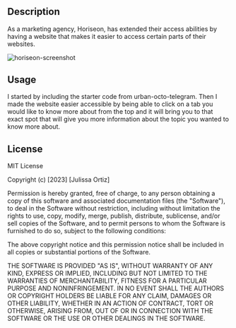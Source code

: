 # <horiseon-website>

## Description

As a marketing agency, Horiseon, has extended their access abilities by having a website that makes it easier to access certain parts of their websites.

![horiseon-screenshot](/assets/images/Horiseon.png)

## Usage

I started by including the starter code from urban-octo-telegram.
Then I made the website easier accessible by being able to click on a tab you would like to know more about from the top and it will bring you to that exact spot that will give you more information about the topic you wanted to know more about.

## License

MIT License

Copyright (c) [2023] [Julissa Ortiz]

Permission is hereby granted, free of charge, to any person obtaining a copy
of this software and associated documentation files (the "Software"), to deal
in the Software without restriction, including without limitation the rights
to use, copy, modify, merge, publish, distribute, sublicense, and/or sell
copies of the Software, and to permit persons to whom the Software is
furnished to do so, subject to the following conditions:

The above copyright notice and this permission notice shall be included in all
copies or substantial portions of the Software.

THE SOFTWARE IS PROVIDED "AS IS", WITHOUT WARRANTY OF ANY KIND, EXPRESS OR
IMPLIED, INCLUDING BUT NOT LIMITED TO THE WARRANTIES OF MERCHANTABILITY,
FITNESS FOR A PARTICULAR PURPOSE AND NONINFRINGEMENT. IN NO EVENT SHALL THE
AUTHORS OR COPYRIGHT HOLDERS BE LIABLE FOR ANY CLAIM, DAMAGES OR OTHER
LIABILITY, WHETHER IN AN ACTION OF CONTRACT, TORT OR OTHERWISE, ARISING FROM,
OUT OF OR IN CONNECTION WITH THE SOFTWARE OR THE USE OR OTHER DEALINGS IN THE
SOFTWARE.